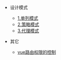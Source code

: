 - 设计模式

  - [1.单列模式](design-mode/single)
  - [2.策略模式](design-mode/2.策略模式/)
  - [3.代理模式](design-mode/3.代理模式/)

- 其它

  - [vue路由权限的控制](other/vue路由权限的控制 "vue路由权限的控制")